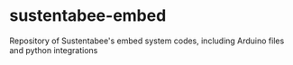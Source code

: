 # sustentabee-embed
Repository of Sustentabee's embed system codes, including Arduino files and python integrations
